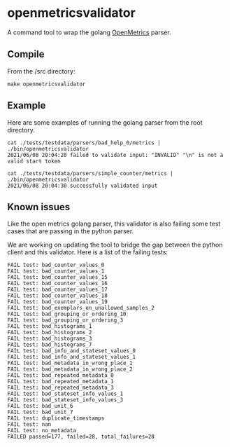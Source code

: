 # openmetricsvalidator

A command tool to wrap the golang [OpenMetrics](https://github.com/prometheus/prometheus/blob/39d79c3cfb86c47d6bc06a9e9317af582f1833bb/pkg/textparse/openmetricsparse.go#L102) parser.

## Compile

From the /src directory:

```
make openmetricsvalidator
```

## Example

Here are some examples of running the golang parser from the root directory.

```
cat ./tests/testdata/parsers/bad_help_0/metrics | ./bin/openmetricsvalidator
2021/06/08 20:04:20 failed to validate input: "INVALID" "\n" is not a valid start token

cat ./tests/testdata/parsers/simple_counter/metrics | ./bin/openmetricsvalidator
2021/06/08 20:04:30 successfully validated input
```

## Known issues

Like the open metrics golang parser, this validator is also failing some test cases that are passing in the python parser.

We are working on updating the tool to bridge the gap between the python client and this validator.
Here is a list of the failing tests:

```
FAIL test: bad_counter_values_0
FAIL test: bad_counter_values_1
FAIL test: bad_counter_values_15
FAIL test: bad_counter_values_16
FAIL test: bad_counter_values_17
FAIL test: bad_counter_values_18
FAIL test: bad_counter_values_19
FAIL test: bad_exemplars_on_unallowed_samples_2
FAIL test: bad_grouping_or_ordering_10
FAIL test: bad_grouping_or_ordering_3
FAIL test: bad_histograms_1
FAIL test: bad_histograms_2
FAIL test: bad_histograms_3
FAIL test: bad_histograms_7
FAIL test: bad_info_and_stateset_values_0
FAIL test: bad_info_and_stateset_values_1
FAIL test: bad_metadata_in_wrong_place_1
FAIL test: bad_metadata_in_wrong_place_2
FAIL test: bad_repeated_metadata_0
FAIL test: bad_repeated_metadata_1
FAIL test: bad_repeated_metadata_3
FAIL test: bad_stateset_info_values_1
FAIL test: bad_stateset_info_values_3
FAIL test: bad_unit_6
FAIL test: bad_unit_7
FAIL test: duplicate_timestamps
FAIL test: nan
FAIL test: no_metadata
FAILED passed=177, failed=28, total_failures=28
```
